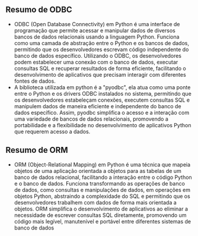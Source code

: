 ## Resumo de ODBC 

- ODBC (Open Database Connectivity) em Python é uma interface de programação que permite acessar e manipular dados de diversos bancos de dados relacionais usando a linguagem Python. Funciona como uma camada de abstração entre o Python e os bancos de dados, permitindo que os desenvolvedores escrevam código independente do banco de dados específico. Utilizando o ODBC, os desenvolvedores podem estabelecer uma conexão com o banco de dados, executar consultas SQL e recuperar resultados de forma eficiente, facilitando o desenvolvimento de aplicativos que precisam interagir com diferentes fontes de dados. 
- A biblioteca utilizada em python é a "pyodbc", ela atua como uma ponte entre o Python e os drivers ODBC instalados no sistema, permitindo que os desenvolvedores estabeleçam conexões, executem consultas SQL e manipulem dados de maneira eficiente e independente do banco de dados específico. Assim, pyodbc simplifica o acesso e a interação com uma variedade de bancos de dados relacionais, promovendo a portabilidade e a flexibilidade no desenvolvimento de aplicativos Python que requerem acesso a dados.

## Resumo de ORM

- ORM (Object-Relational Mapping) em Python é uma técnica que mapeia objetos de uma aplicação orientada a objetos para as tabelas de um banco de dados relacional, facilitando a interação entre o código Python e o banco de dados. Funciona transformando as operações de banco de dados, como consultas e manipulações de dados, em operações em objetos Python, abstraindo a complexidade do SQL e permitindo que os desenvolvedores trabalhem com dados de forma mais orientada a objetos. ORM simplifica o desenvolvimento de aplicativos ao eliminar a necessidade de escrever consultas SQL diretamente, promovendo um código mais legível, manutenível e portável entre diferentes sistemas de banco de dados